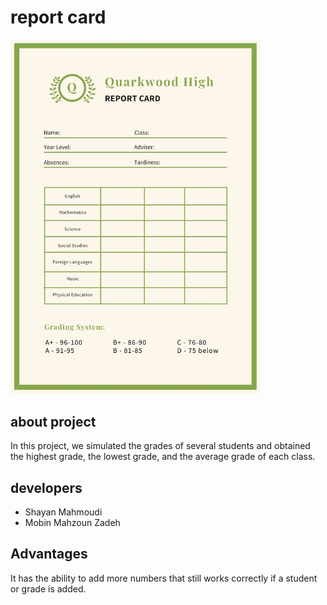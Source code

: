 # report card
<img style="width: 400px;" src="image/1131w-vCl6g19kIHM.webp" alt="">

## about project
In this project, we simulated the grades of several students and obtained the highest grade, the lowest grade, and the average grade of each class.

## developers

 - Shayan Mahmoudi
 - Mobin Mahzoun Zadeh
 
 ## Advantages
It has the ability to add more numbers that still works correctly if a student or grade is added.